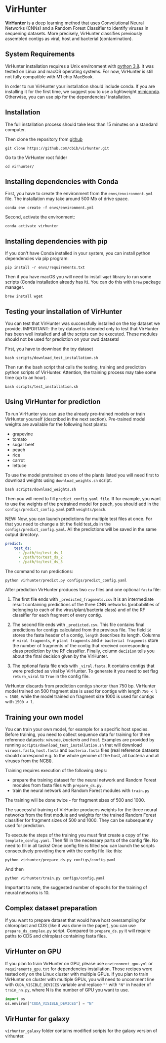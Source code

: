 # VirHunter

**VirHunter** is a deep learning method that uses Convolutional Neural Networks (CNNs) and a Random Forest Classifier to identify viruses in sequening datasets. More precisely, VirHunter classifies previously assembled contigs as viral, host and bacterial (contamination). 

## System Requirements
VirHunter installation requires a Unix environment with [python 3.8](http://www.python.org/). 
It was tested on Linux and macOS operating systems. 
For now, VirHunter is still not fully compatible with M1 chip MacBook.

In order to run VirHunter your installation should include conda. 
If you are installing it for the first time, we suggest you to use 
a lightweight [miniconda](https://docs.conda.io/en/latest/miniconda.html).
Otherwise, you can use pip for the dependencies' installation.
         
## Installation 

The full installation process should take less than 15 minutes on a standard computer.

Then clone the repository from [github](https://github.com/cbib/virhunter)

```shell
git clone https://github.com/cbib/virhunter.git
```

Go to the VirHunter root folder

```shell
cd virhunter/
```


## Installing dependencies with Conda

First, you have to create the environment from the `envs/environment.yml` file. 
The installation may take around 500 Mb of drive space. 

```shell
conda env create -f envs/environment.yml
```

Second, activate the environment:

```shell
conda activate virhunter
```

## Installing dependencies with pip

If you don't have Conda installed in your system, you can install python dependencies via pip program:

```shell
pip install -r envs/requirements.txt
```

Then if you have macOS you will need to install `wget` library to run some scripts (Conda installation already has it). You can do this with `brew` package manager.

```shell
brew install wget
```

## Testing your installation of VirHunter

You can test that VirHunter was successfully installed on the toy dataset we provide. 
IMPORTANT: the toy dataset is intended only to test that VirHunter has been well installed and all the scripts can be executed. 
These modules should not be used for prediction on your owd datasets!

First, you have to download the toy dataset
```shell
bash scripts/download_test_installation.sh
```
Then run the bash script that calls the testing, training and prediction python scripts of VirHunter.
Attention, the training process may take some time (up to an hour).
```shell
bash scripts/test_installation.sh
```

## Using VirHunter for prediction

To run VirHunter you can use the already pre-trained models or train VirHunter yourself (described in the next section).
Pre-trained model weights are available for the following host plants: 
- grapevine
- tomato
- sugar beet
- peach
- rice
- carrot
- lettuce


To use the model pretrained on one of the plants listed you will need first to download weights using `download_weights.sh` script.
```shell
bash scripts/download_weights.sh 
```
Then you will need to fill `predict_config.yaml file`. If for example, you want to use the weights of the pretrained model for peach, 
you should add in the `configs/predict_config.yaml` path `weights/peach`.

NEW: Now, you can launch predictions for multiple test files at once. For that you need to change a bit the field test_ds in the
`configs/predict_config.yaml`. All the predictions will be saved in the same output directory.

```yaml
predict:
    test_ds:
      - /path/to/test_ds_1
      - /path/to/test_ds_2
      - /path/to/test_ds_3  
```


The command to run predictions:

```shell
python virhunter/predict.py configs/predict_config.yaml
```

After prediction VirHunter produces two `csv` files and one optional `fasta` file:

1. The first file ends with `_predicted_fragments.csv`
It is an intermediate result containing predictions of the three CNN networks (probabilities of belonging to each of the virus/plant/bacteria class) and of the RF classifier for each fragment of every contig.

2. The second file ends with `_predicted.csv`. 
This file contains final predictions for contigs calculated from the previous file. The field `id` stores the fasta header of a contig,
`length` describes its length. Columns `# viral fragments`, `# plant fragments` and `# bacterial fragments` 
store the number of fragments of the contig that received corresponding class prediction by the RF classifier. 
Finally, column `decision` tells you about the final decision given by the VirHunter.

3. The optional fasta file ends with `_viral.fasta`. It contains contigs that were predicted as viral by VirHunter.
To generate it you need to set flag `return_viral` to `True` in the config file.

VirHunter discards from prediction contigs shorter than 750 bp. VirHunter model trained on 500 fragment size is used for contigs with length `750 < l < 1500`, while the model trained on fragment size 1000 is used for contigs with `1500 < l`.


## Training your own model

You can train your own model, for example for a specific host species. Before training, you need to collect sequence 
data for training for three reference datasets: _viruses_, _bacteria_ and _host_. 
Examples are provided by running `scripts/download_test_installation.sh` that will download `viruses.fasta`, 
`host.fasta` and `bacteria.fasta` files (real reference datasets should correspond 
e.g. to the whole genome of the host, all bacteria and all viruses from the NCBI).

Training requires execution of the following steps:
- prepare the training dataset for the neural network and Random Forest modules from fasta files with `prepare_ds.py`.
- train the neural network and Random Forest modules with `train.py`

The training will be done twice - for fragment sizes of 500 and 1000.

The successful training of VirHunter produces weights for the three neural networks from the first module and weights for the 
trained Random Forest classifier for fragment sizes of 500 and 1000. They can be subsequently used for prediction.

To execute the steps of the training you must first create a copy of the `template_config.yaml`. 
Then fill in the necessary parts of the config file. No need to fill in all tasks! 
Once config file is filled you can launch the scripts consecutively providing them with the config file like this:
```shell
python virhunter/prepare_ds.py configs/config.yaml
```
And then
```shell
python virhunter/train.py configs/config.yaml
```
Important to note, the suggested number of epochs for the training of neural networks is 10.

## Complex dataset preparation
If you want to prepare dataset that would have host oversampling for chloroplast and CDS (like it was done in the paper), 
you can use `prepare_ds_complex.py` script. Compared to `prepare_ds.py` it will require paths to CDS and chlroplast containing fasta files.

## VirHunter on GPU

If you plan to train VirHunter on GPU, please use `environment_gpu.yml` or `requirements_gpu.txt` for dependencies installation.
Those recipes were tested only on the Linux cluster with multiple GPUs.
If you plan to train VirHunter on cluster with multiple GPUs, you will need to uncomment line with
`CUDA_VISIBLE_DEVICES` variable and replace `""` with `"N"` in header of `train_nn.py`, where N is the number of GPU you want to use.

```python
import os
os.environ["CUDA_VISIBLE_DEVICES"] = "N"
```

## VirHunter for galaxy
`virhunter_galaxy` folder contains modified scripts for the galaxy version of virhunter.
